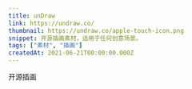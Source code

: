 ```yaml
---
title: unDraw
link: https://undraw.co/
thumbnail: https://undraw.co/apple-touch-icon.png
snippet: 开源插画素材，适用于任何创意场景。
tags: ["素材", "插画"]
createdAt: 2021-06-21T00:00:00.000Z
---
```

开源插画